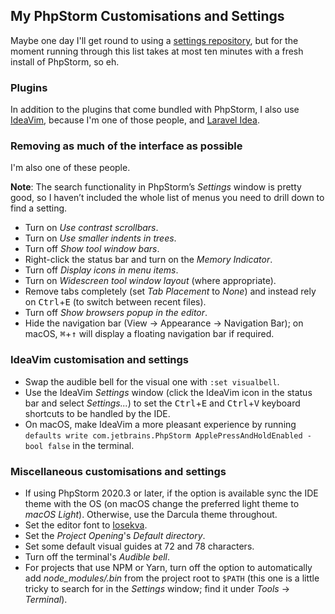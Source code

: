 <!--
  # This file is distributed under under the Creative Commons
  # Attribution 4.0 International License. To view a copy of this
  # license, please visit <http://creativecommons.org/licenses/by/4.0/>.

  description: Read Damien Dart's notes on setting up and using PhpStorm.
  title: PhpStorm Notes
  twigTemplate: .templates/base-note.html.twig
-->

My PhpStorm Customisations and Settings
---------------------------------------

Maybe one day I'll get round to using a [settings repository][1], but
for the moment running through this list takes at most ten minutes with
a fresh install of PhpStorm, so eh.

[1]: <https://www.jetbrains.com/help/phpstorm/sharing-your-ide-settings.html#settings-repository>

### Plugins

In addition to the plugins that come bundled with PhpStorm, I also use
[IdeaVim][2], because I'm one of those people, and [Laravel Idea][li].

[2]: <https://github.com/JetBrains/ideavim>
[li]: <https://plugins.jetbrains.com/plugin/13441-laravel-idea>

### Removing as much of the interface as possible

I'm also one of these people.

<div class="admonition admonition--info">
  <p><b>Note</b>: The search functionality in PhpStorm’s
    <em>Settings</em> window is pretty good, so I haven’t included the
    whole list of menus you need to drill down to find a setting.</p>
</div>

  - Turn on *Use contrast scrollbars*.
  - Turn on *Use smaller indents in trees*.
  - Turn off *Show tool window bars*.
  - Right-click the status bar and turn on the *Memory Indicator*.
  - Turn off *Display icons in menu items*.
  - Turn on *Widescreen tool window layout* (where appropriate).
  - Remove tabs completely (set *Tab Placement* to *None*) and instead
    rely on <kbd>Ctrl</kbd>+<kbd>E</kbd> (to switch between recent
    files).
  - Turn off *Show browsers popup in the editor*.
  - Hide the navigation bar (<span class="os-menu-item">View</span>
    &rarr; <span class="os-menu-item">Appearance</span> &rarr;
    <span class="os-menu-item">Navigation Bar</span>); on macOS,
    <kbd>&#8984;</kbd>+<kbd>&uarr;</kbd> will display a floating
    navigation bar if required.

### IdeaVim customisation and settings

  - Swap the audible bell for the visual one with `:set visualbell`.
  - Use the IdeaVim _Settings_ window (click the IdeaVim icon in the
    status bar and select _Settings..._) to set the
    <kbd>Ctrl</kbd>+<kbd>E</kbd> and <kbd>Ctrl</kbd>+<kbd>V</kbd>
    keyboard shortcuts to be handled by the IDE.
  - On macOS, make IdeaVim a more pleasant experience by running
    `defaults write com.jetbrains.PhpStorm ApplePressAndHoldEnabled
    -bool false` in the terminal.

### Miscellaneous customisations and settings

  - If using PhpStorm 2020.3 or later, if the option is available sync
    the IDE theme with the OS (on macOS change the preferred light theme
    to *macOS Light*). Otherwise, use the Darcula theme throughout.
  - Set the editor font to [Iosekva][3].
  - Set the *Project Opening*'s *Default directory*.
  - Set some default visual guides at 72 and 78 characters.
  - Turn off the terminal's *Audible bell*.
  - For projects that use NPM or Yarn, turn off the option to automatically
    add *node_modules/.bin* from the project root to `$PATH` (this one
    is a little tricky to search for in the *Settings* window; find it
    under *Tools* &rarr; *Terminal*).

[3]: <https://typeof.net/Iosevka/>
